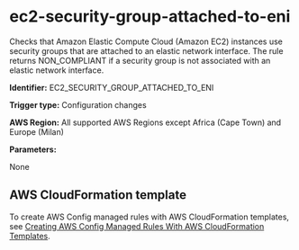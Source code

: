 # ec2\-security\-group\-attached\-to\-eni<a name="ec2-security-group-attached-to-eni"></a>

Checks that Amazon Elastic Compute Cloud \(Amazon EC2\) instances use security groups that are attached to an elastic network interface\. The rule returns NON\_COMPLIANT if a security group is not associated with an elastic network interface\.

**Identifier:** EC2\_SECURITY\_GROUP\_ATTACHED\_TO\_ENI

**Trigger type:** Configuration changes

**AWS Region:** All supported AWS Regions except Africa \(Cape Town\) and Europe \(Milan\)

**Parameters:**

None  

## AWS CloudFormation template<a name="w24aac11c29c17d143c15"></a>

To create AWS Config managed rules with AWS CloudFormation templates, see [Creating AWS Config Managed Rules With AWS CloudFormation Templates](aws-config-managed-rules-cloudformation-templates.md)\.
